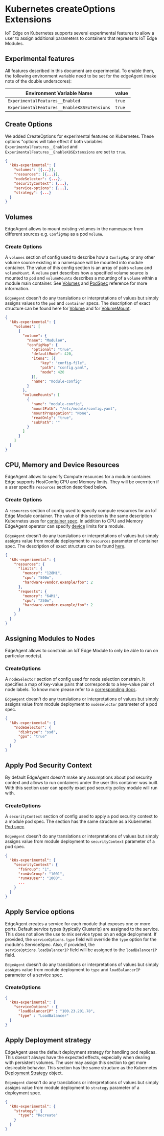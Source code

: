 # Kubernetes createOptions Extensions

IoT Edge on Kubernetes supports several experimental features to allow a user to assign additional parameters to containers that represents IoT Edge Modules.

## Experimental features

All features described in this document are experimental. To enable them, the following environment variable need to be set for the edgeAgent (make note of the double underscores):

| Environment Variable Name                   | value  |
|---------------------------------------------|--------|
| `ExperimentalFeatures__Enabled`             | `true` |
| `ExperimentalFeatures__EnableK8SExtensions` | `true` |

## Create Options

We added CreateOptions for experimental features on Kubernetes. These options "options will take effect if both variables `ExperimentalFeatures__Enabled` and `ExperimentalFeatures__EnableK8SExtensions` are set to `true`.

```json
{
  "k8s-experimental": {
    "volumes": [{...}],
    "resources": [{...}],
    "nodeSelector": {...},
    "securityContext": {...},
    "service-options": {...},
    "strategy": {...}
  }
}
```

## Volumes

EdgeAgent allows to mount existing volumes in the namespace from different sources e.g. `ConfigMap` as a pod `Volume`.

### Create Options

A `volumes` section of config used to describe how a `ConfigMap` or any other volume source existing in a namespace will be mounted into module container. The value of this config section is an array of pairs `volume` and `volumeMount`. A `volume` part describes how a specified volume source is mounted to `pod` and `volumeMounts` describes a mounting of a `volume` within a module main container. See [Volumes](https://kubernetes.io/docs/concepts/storage/volumes/) and [PodSpec](https://kubernetes.io/docs/reference/generated/kubernetes-api/v1.12/#podspec-v1-core) reference for more information.

`EdgeAgent` doesn't do any translations or interpretations of values but simply assigns values to the `pod` and `container` specs. The description of exact structure can be found here for [Volume](https://kubernetes.io/docs/reference/generated/kubernetes-api/v1.12/#volume-v1-core) and for [VolumeMount](https://kubernetes.io/docs/reference/generated/kubernetes-api/v1.12/#volumemount-v1-core).

```json
{
  "k8s-experimental": {
    "volumes": [
      {
        "volume": {
          "name": "ModuleA",
          "configMap": {
            "optional": "true",
            "defaultMode": 420,
            "items": [{
                "key": "config-file",
                "path": "config.yaml",
                "mode": 420
            }],
            "name": "module-config"
          }
        },
        "volumeMounts": [
          {
            "name": "module-config",
            "mountPath": "/etc/module/config.yaml",
            "mountPropagation": "None",
            "readOnly": "true",
            "subPath": "" 
          }
        ]
      }
    ]
  }
}
```

## CPU, Memory and Device Resources

EdgeAgent allows to specify Compute resources for a module container. Edge supports HostConfig CPU and Memory limits. They will be overrriten if a user specifis `resources` section described below.

### Create Options

A `resources` section of config used to specify compute resources for an IoT Edge Module container. The value of this section is the same description Kubernetes uses for [container spec](https://kubernetes.io/docs/concepts/configuration/manage-compute-resources-container/). In addition to CPU and Memory EdgeAgent operator can specify [device](https://kubernetes.io/docs/concepts/extend-kubernetes/compute-storage-net/device-plugins/) limits for a module.

`EdgeAgent` doesn't do any translations or interpretations of values but simply assigns value from module deployment to `resources` parameter of container spec. The description of exact structure can be found [here](https://kubernetes.io/docs/reference/generated/kubernetes-api/v1.12/#resourcerequirements-v1-core).

```json
{
  "k8s-experimental": {
    "resources": {
      "limits": {
        "memory": "128Mi",
        "cpu": "500m",
        "hardware-vendor.example/foo": 2
      },
      "requests": {
        "memory": "64Mi",
        "cpu": "250m",
        "hardware-vendor.example/foo": 2
      }
    }
  }
}
```

## Assigning Modules to Nodes

EdgeAgent allows to constrain an IoT Edge Module to only be able to run on particular node(s).

### CreateOptions

A `nodeSelector` section of config used for node selection constrain. It specifies a map of key-value pairs that corresponds to a key-value pair of node labels. To know more please refer to a [corresponding docs](https://kubernetes.io/docs/concepts/configuration/assign-pod-node/#nodeselector).

`EdgeAgent` doesn't do any translations or interpretations of values but simply assigns value from module deployment to `nodeSelector` parameter of a pod spec.

```json
{
  "k8s-experimental": {
    "nodeSelector": {
      "disktype": "ssd",
      "gpu": "true"
    }
  }
}
```

## Apply Pod Security Context

By default EdgeAgent doesn't make any assumptions about pod security context and allows to run containers under the user this container was built. With this section user can specify exact pod security policy module will run with.

### CreateOptions

A `securityContext` section of config used to apply a pod security context to a module pod spec. The section has the same structure as a Kubernetes [Pod spec](https://kubernetes.io/docs/reference/generated/kubernetes-api/v1.12/#podsecuritycontext-v1-core).
 
`EdgeAgent` doesn't do any translations or interpretations of values but simply assigns value from module deployment to `securityContext` parameter of a pod spec.

```json
{
  "k8s-experimental": {
    "securityContext": {
      "fsGroup": "1",
      "runAsGroup": "1001",
      "runAsUser": "1000",
      ...
    }
  }
}
```

## Apply Service options

EdgeAgent creates a service for each module that exposes one or more ports. Default service types (typically ClusterIp) are assigned to the service.  This does not allow the use to mix service types on an edge deployment. If provided, the `serviceOptions.type` field will override the `type` option for the module's ServiceSpec. Also, if provided, the `serviceOptions.loadBalancerIP` field will be assigned to the `loadBalancerIP` field.

`EdgeAgent` doesn't do any translations or interpretations of values but simply assigns value from module deployment to `type` and `loadBalancerIP` parameter of a service spec.

### CreateOptions

```json
{
  "k8s-experimental": {
    "serviceOptions" : {
      "loadBalancerIP" : "100.23.201.78",
      "type" : "LoadBalancer"
  }
}
```

## Apply Deployment strategy

EdgeAgent uses the default deployment strategy for handling pod replicas. This doesn't always have the expected effects, especially when dealing with persistent volumes. The user may assign this section to get more desireable behavior. This section has the same structure as the Kubernetes [Deployment Strategy](https://kubernetes.io/docs/reference/generated/kubernetes-api/v1.18/#deploymentstrategy-v1-apps) object.

`EdgeAgent` doesn't do any translations or interpretations of values but simply assigns value from module deployment to `strategy` parameter of a deployment spec.

```json
{
  "k8s-experimental": {
    "strategy": {
      "type": "Recreate"
    }
  }
}
```

